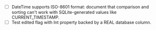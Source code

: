 - [ ] DateTime supports ISO-8601 format: document that comparison and sorting can't work with SQLite-generated values like CURRENT_TIMESTAMP.
- [ ] Test edited flag with Int property backed by a REAL database column.
